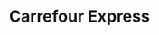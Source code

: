 ---
title: "Carrefour Express"
url: /oviedo-uvieu/carrefour-express-avenida-de-galicia/
shop: comodidad
---